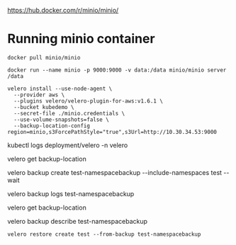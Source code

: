 
https://hub.docker.com/r/minio/minio/

# Running minio container
`docker pull minio/minio`

`docker run --name minio -p 9000:9000 -v data:/data minio/minio server /data`

  ```   
velero install --use-node-agent \
    --provider aws \
    --plugins velero/velero-plugin-for-aws:v1.6.1 \
    --bucket kubedemo \
    --secret-file ./minio.credentials \
    --use-volume-snapshots=false \
    --backup-location-config region=minio,s3ForcePathStyle="true",s3Url=http://10.30.34.53:9000
```
 
   kubectl logs deployment/velero -n velero
   
   velero get backup-location
   
   velero backup create test-namespacebackup --include-namespaces test --wait
   
   velero backup logs test-namespacebackup
   
   velero get backup-location
   
   velero backup describe test-namespacebackup
   
    velero restore create test --from-backup test-namespacebackup
